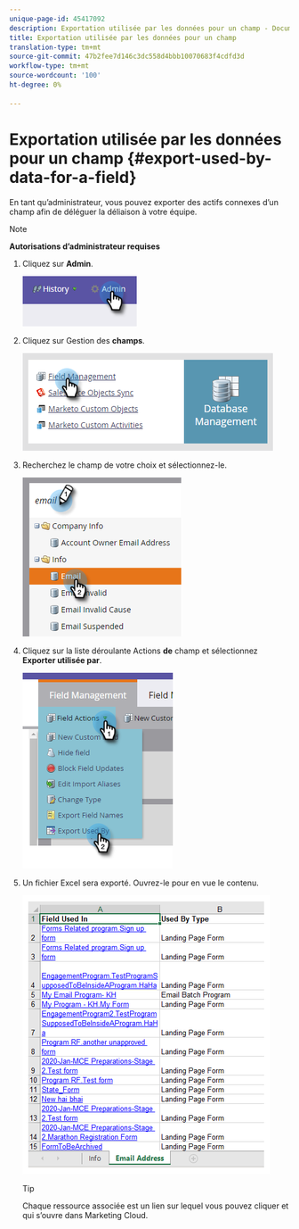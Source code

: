```yaml
---
unique-page-id: 45417092
description: Exportation utilisée par les données pour un champ - Documents marketing - Documentation du produit
title: Exportation utilisée par les données pour un champ
translation-type: tm+mt
source-git-commit: 47b2fee7d146c3dc558d4bbb10070683f4cdfd3d
workflow-type: tm+mt
source-wordcount: '100'
ht-degree: 0%

---
```



# Exportation utilisée par les données pour un champ {#export-used-by-data-for-a-field}

En tant qu’administrateur, vous pouvez exporter des actifs connexes d’un champ afin de déléguer la déliaison à votre équipe.

>[!NOTE]
>
>**Autorisations d’administrateur requises**

1. Cliquez sur **Admin**.

   ![](assets/one.png)

1. Cliquez sur Gestion des **champs**.

   ![](assets/two-3.png)

1. Recherchez le champ de votre choix et sélectionnez-le.

   ![](assets/three.png)

1. Cliquez sur la liste déroulante Actions **de** champ et sélectionnez **Exporter utilisée par**.

   ![](assets/four.png)

1. Un fichier Excel sera exporté. Ouvrez-le pour en vue le contenu.

   ![](assets/five-1.png)

   >[!TIP]
   >
   >Chaque ressource associée est un lien sur lequel vous pouvez cliquer et qui s’ouvre dans Marketing Cloud.

